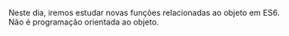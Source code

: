 Neste dia, iremos estudar novas funções relacionadas ao objeto em ES6. Não é programação orientada ao objeto.
